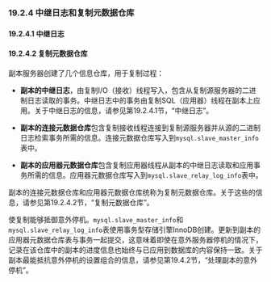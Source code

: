 ### 19.2.4 中继日志和复制元数据仓库

#### 19.2.4.1 中继日志
#### 19.2.4.2 复制元数据仓库

副本服务器创建了几个信息仓库，用于复制过程：

- **副本的中继日志**，由复制I/O（接收）线程写入，包含从复制源服务器的二进制日志读取的事务。中继日志中的事务由复制SQL（应用器）线程在副本上应用。关于中继日志的信息，请参见第19.2.4.1节，“中继日志”。

- **副本的连接元数据仓库**包含复制接收线程连接到复制源服务器并从源的二进制日志检索事务所需的信息。连接元数据仓库写入到`mysql.slave_master_info`表中。

- **副本的应用器元数据仓库**包含复制应用器线程从副本的中继日志读取和应用事务所需的信息。应用器元数据仓库写入到`mysql.slave_relay_log_info`表中。

副本的连接元数据仓库和应用器元数据仓库统称为复制元数据仓库。关于这些的信息，请参见第19.2.4.2节，“复制元数据仓库”。

使复制能够抵御意外停机。`mysql.slave_master_info`和`mysql.slave_relay_log_info`表使用事务型存储引擎InnoDB创建。更新到副本的应用器元数据仓库表与事务一起提交，这意味着即使在意外服务器停机的情况下，记录在该仓库中的副本的进度信息也始终与已应用到数据库的内容保持一致。关于副本最能抵抗意外停机的设置组合的信息，请参见第19.4.2节，“处理副本的意外停机”。